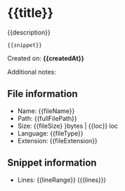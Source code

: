# {{title}}

{{description}}

```{{language}}
{{snippet}}
```

Created on: **{{createdAt}}**

Additional notes:

## File information

- Name: {{fileName}}
- Path: {{fullFilePath}}
- Size: {{fileSize} }bytes | {{loc}} loc
- Language: {{fileType}}
- Extension: {{fileExtension}}

## Snippet information

- Lines: {{lineRange}} ({{lines}})

